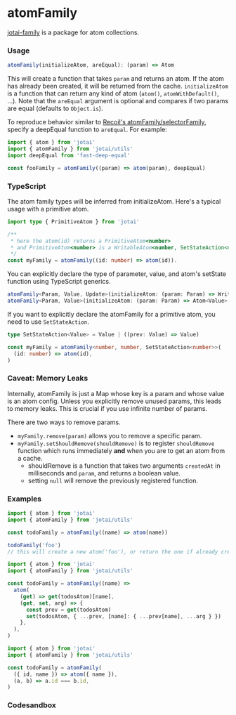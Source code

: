 # atomFamily

[jotai-family](https://github.com/jotaijs/jotai-family) is a package for atom collections.

### Usage

```js
atomFamily(initializeAtom, areEqual): (param) => Atom
```

This will create a function that takes `param` and returns an atom.
If the atom has already been created, it will be returned from the cache.
`initializeAtom` is a function that can return any kind of atom (`atom()`, `atomWithDefault()`, ...).
Note that the `areEqual` argument is optional and compares
if two params are equal (defaults to `Object.is`).

To reproduce behavior similar to [Recoil's atomFamily/selectorFamily](https://recoiljs.org/docs/api-reference/utils/atomFamily),
specify a deepEqual function to `areEqual`. For example:

```js
import { atom } from 'jotai'
import { atomFamily } from 'jotai/utils'
import deepEqual from 'fast-deep-equal'

const fooFamily = atomFamily((param) => atom(param), deepEqual)
```

### TypeScript

The atom family types will be inferred from initializeAtom. Here's a typical usage with a primitive atom.

```ts
import type { PrimitiveAtom } from 'jotai'

/**
 * here the atom(id) returns a PrimitiveAtom<number>
 * and PrimitiveAtom<number> is a WritableAtom<number, SetStateAction<number>>
 */
const myFamily = atomFamily((id: number) => atom(id)).
```

You can explicitly declare the type of parameter, value, and atom's setState function using TypeScript generics.

```ts
atomFamily<Param, Value, Update>(initializeAtom: (param: Param) => WritableAtom<Value, Update>, areEqual?: (a: Param, b: Param) => boolean)
atomFamily<Param, Value>(initializeAtom: (param: Param) => Atom<Value>, areEqual?: (a: Param, b: Param) => boolean)
```

If you want to explicitly declare the atomFamily for a primitive atom, you need to use `SetStateAction`.

```ts
type SetStateAction<Value> = Value | ((prev: Value) => Value)

const myFamily = atomFamily<number, number, SetStateAction<number>>(
  (id: number) => atom(id),
)
```

### Caveat: Memory Leaks

Internally, atomFamily is just a Map whose key is a param and whose value is an atom config.
Unless you explicitly remove unused params, this leads to memory leaks.
This is crucial if you use infinite number of params.

There are two ways to remove params.

- `myFamily.remove(param)` allows you to remove a specific param.
- `myFamily.setShouldRemove(shouldRemove)` is to register `shouldRemove` function which runs immediately **and** when you are to get an atom from a cache.
  - shouldRemove is a function that takes two arguments `createdAt` in milliseconds and `param`, and returns a boolean value.
  - setting `null` will remove the previously registered function.

### Examples

```js
import { atom } from 'jotai'
import { atomFamily } from 'jotai/utils'

const todoFamily = atomFamily((name) => atom(name))

todoFamily('foo')
// this will create a new atom('foo'), or return the one if already created
```

```js
import { atom } from 'jotai'
import { atomFamily } from 'jotai/utils'

const todoFamily = atomFamily((name) =>
  atom(
    (get) => get(todosAtom)[name],
    (get, set, arg) => {
      const prev = get(todosAtom)
      set(todosAtom, { ...prev, [name]: { ...prev[name], ...arg } })
    },
  ),
)
```

```js
import { atom } from 'jotai'
import { atomFamily } from 'jotai/utils'

const todoFamily = atomFamily(
  ({ id, name }) => atom({ name }),
  (a, b) => a.id === b.id,
)
```

### Codesandbox

<CodeSandbox id="huxd4i" />

